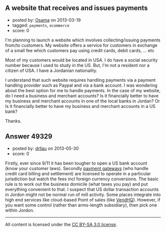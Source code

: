 ## A website that receives and issues payments

- posted by: [Osama](https://stackexchange.com/users/-1/25544-osama) on 2013-03-19
- tagged: `payments`, `ecommerce`
- score: 0

I'm planning to launch a website which involves collecting/issuing payments from/to customers. My website offers a service for customers in exchange of a small fee which customers pay using credit cards, debit cards, ... etc

Most of my customers would be located in USA. I do have a social security number because I used to study in the US. But, I'm not a resident nor a citizen of USA. I have a Jordanian nationality.

I understand that such website requires handling payments via a payment handling provider such as Paypal and via a bank account. I was wondering about the best option for me to handle payments. In the case of my website, do I need a business and merchant accounts? Is it financially better to have my business and merchant accounts in one of the local banks in Jordan? Or Is it financially better to have my business and merchant accounts in a US bank?

Thanks.


## Answer 49329

- posted by: [drllau](https://stackexchange.com/users/-1/26055-drllau) on 2013-05-30
- score: 0

<p>Firstly, ever since 9/11 it has been tougher to open a US bank account (know your customer laws). Secondly <a href="http://en.wikipedia.org/wiki/Payment_gateway" rel="nofollow">payment gateways</a> (who handle credit card billing and settlement) are licensed to operate in a particular jurisdiction but watch the fees incl foreign currency conversions. The basic rule is to work out the business domicile (what taxes you pay) and put everything convenient to that. I suspect that US dollar transaction accounts in Jordon might not be normal run of mill activity. Some places integrate into high end services like cloud-based Point of sales (like <a href="http://www.vendhq.com/" rel="nofollow">VendHQ</a>). However, if you want some control (rather than arms-length subsidiary), then pick one within Jordon.</p>




---

All content is licensed under the [CC BY-SA 3.0 license](https://creativecommons.org/licenses/by-sa/3.0/).
